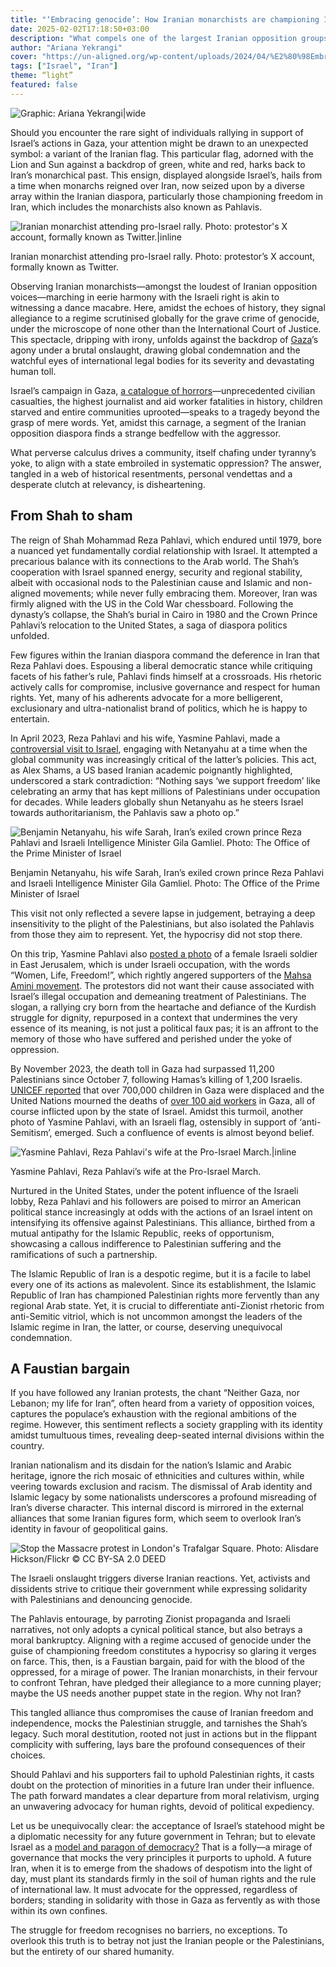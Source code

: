 ```yaml
---
title: "‘Embracing genocide’: How Iranian monarchists are championing Israel's deadly onslaught on Palestine"
date: 2025-02-02T17:18:50+03:00
description: "What compels one of the largest Iranian opposition groups, itself victim to despotism, to align with a state engaged in systematic oppression of Palestinians? A desperate bid for relevance."
author: "Ariana Yekrangi"
cover: "https://un-aligned.org/wp-content/uploads/2024/04/%E2%80%98Embracing-genocide-How-Iranian-monarchists-are-championing-Israel-deadly-onslaught-on-Palestine-.jpg"
tags: ["Israel", "Iran"]
theme: “light”
featured: false
---
```


![Graphic: Ariana Yekrangi|wide](https://un-aligned.org/wp-content/uploads/2024/04/%E2%80%98Embracing-genocide-How-Iranian-monarchists-are-championing-Israel-deadly-onslaught-on-Palestine-.jpg)

Should you encounter the rare sight of individuals rallying in support of Israel’s actions in Gaza, your attention might be drawn to an unexpected symbol: a variant of the Iranian flag. This particular flag, adorned with the Lion and Sun against a backdrop of green, white and red, harks back to Iran’s monarchical past. This ensign, displayed alongside Israel’s, hails from a time when monarchs reigned over Iran, now seized upon by a diverse array within the Iranian diaspora, particularly those championing freedom in Iran, which includes the monarchists also known as Pahlavis.

![Iranian monarchist attending pro-Israel rally. Photo: protestor's X account, formally known as Twitter.|inline ](https://un-aligned.org/wp-content/uploads/2024/04/Iranian-monarchist-holding-attending-pro-israel-rally-2024-597x1024.jpg "‘Embracing genocide’: How Iranian monarchists are championing Israel's deadly onslaught on Palestine 1")

Iranian monarchist attending pro-Israel rally. Photo: protestor’s X account, formally known as Twitter.

Observing Iranian monarchists—amongst the loudest of Iranian opposition voices—marching in eerie harmony with the Israeli right is akin to witnessing a dance macabre. Here, amidst the echoes of history, they signal allegiance to a regime scrutinised globally for the grave crime of genocide, under the microscope of none other than the International Court of Justice. This spectacle, dripping with irony, unfolds against the backdrop of [Gaza](https://un-aligned.org/tag/gaza/)’s agony under a brutal onslaught, drawing global condemnation and the watchful eyes of international legal bodies for its severity and devastating human toll.

Israel’s campaign in Gaza, [a catalogue of horrors](https://un-aligned.org/global-issues/israels-collapse-under-global-condemnation/)—unprecedented civilian casualties, the highest journalist and aid worker fatalities in history, children starved and entire communities uprooted—speaks to a tragedy beyond the grasp of mere words. Yet, amidst this carnage, a segment of the Iranian opposition diaspora finds a strange bedfellow with the aggressor.

What perverse calculus drives a community, itself chafing under tyranny’s yoke, to align with a state embroiled in systematic oppression? The answer, tangled in a web of historical resentments, personal vendettas and a desperate clutch at relevancy, is disheartening.

## **From Shah to sham**

The reign of Shah Mohammad Reza Pahlavi, which endured until 1979, bore a nuanced yet fundamentally cordial relationship with Israel. It attempted a precarious balance with its connections to the Arab world. The Shah’s cooperation with Israel spanned energy, security and regional stability, albeit with occasional nods to the Palestinian cause and Islamic and non-aligned movements; while never fully embracing them. Moreover, Iran was firmly aligned with the US in the Cold War chessboard. Following the dynasty’s collapse, the Shah’s burial in Cairo in 1980 and the Crown Prince Pahlavi’s relocation to the United States, a saga of diaspora politics unfolded.

Few figures within the Iranian diaspora command the deference in Iran that Reza Pahlavi does. Espousing a liberal democratic stance while critiquing facets of his father’s rule, Pahlavi finds himself at a crossroads. His rhetoric actively calls for compromise, inclusive governance and respect for human rights. Yet, many of his adherents advocate for a more belligerent, exclusionary and ultra-nationalist brand of politics, which he is happy to entertain.

In April 2023, Reza Pahlavi and his wife, Yasmine Pahlavi, made a [controversial visit to Israel](https://www.972mag.com/reza-pahlavi-israel-iran/), engaging with Netanyahu at a time when the global community was increasingly critical of the latter’s policies. This act, as Alex Shams, a US based Iranian academic poignantly highlighted, underscored a stark contradiction: “Nothing says ‘we support freedom’ like celebrating an army that has kept millions of Palestinians under occupation for decades. While leaders globally shun Netanyahu as he steers Israel towards authoritarianism, the Pahlavis saw a photo op.”

![Benjamin Netanyahu, his wife Sarah, Iran’s exiled crown prince Reza Pahlavi and Israeli Intelligence Minister Gila Gamliel. Photo: The Office of the Prime Minister of Israel](https://un-aligned.org/wp-content/uploads/2024/04/news_20230418_165228.jpg-1024x768.webp "‘Embracing genocide’: How Iranian monarchists are championing Israel's deadly onslaught on Palestine 2")

Benjamin Netanyahu, his wife Sarah, Iran’s exiled crown prince Reza Pahlavi and Israeli Intelligence Minister Gila Gamliel. Photo: The Office of the Prime Minister of Israel

This visit not only reflected a severe lapse in judgement, betraying a deep insensitivity to the plight of the Palestinians, but also isolated the Pahlavis from those they aim to represent. Yet, the hypocrisy did not stop there. 

On this trip, Yasmine Pahlavi also [posted a photo](https://www.middleeasteye.net/news/iran-israel-pahlavi-wife-posts-woman-life-freedom-soldier) of a female Israeli soldier in East Jerusalem, which is under Israeli occupation, with the words “Women, Life, Freedom!”, which rightly angered supporters of the [Mahsa Amini movement](https://un-aligned.org/human-rights/zahhak-to-iran-has-ferdowsi-prophesied-the-future-of-the-republic/). The protestors did not want their cause associated with Israel’s illegal occupation and demeaning treatment of Palestinians. The slogan, a rallying cry born from the heartache and defiance of the Kurdish struggle for dignity, repurposed in a context that undermines the very essence of its meaning, is not just a political faux pas; it is an affront to the memory of those who have suffered and perished under the yoke of oppression.

By November 2023, the death toll in Gaza had surpassed 11,200 Palestinians since October 7, following Hamas’s killing of 1,200 Israelis. [UNICEF reported](https://www.aljazeera.com/news/liveblog/2023/11/13/israel-hamas-war-live-gazas-two-largest-hospitals-shut-amid-nonstop-raids) that over 700,000 children in Gaza were displaced and the United Nations mourned the deaths of [over 100 aid workers](https://edition.cnn.com/2023/11/14/middleeast/united-nations-staff-deaths-gaza-intl-hnk/index.html) in Gaza, all of course inflicted upon by the state of Israel. Amidst this turmoil, another photo of Yasmine Pahlavi, with an Israeli flag, ostensibly in support of ‘anti-Semitism’, emerged. Such a confluence of events is almost beyond belief.

![Yasmine Pahlavi, Reza Pahlavi's wife at the Pro-Israel March.|inline](https://un-aligned.org/wp-content/uploads/2024/04/Yasmine-Pahlavi-with-an-Israeli-flag.jpg "‘Embracing genocide’: How Iranian monarchists are championing Israel's deadly onslaught on Palestine 3")

Yasmine Pahlavi, Reza Pahlavi’s wife at the Pro-Israel March.

Nurtured in the United States, under the potent influence of the Israeli lobby, Reza Pahlavi and his followers are poised to mirror an American political stance increasingly at odds with the actions of an Israel intent on intensifying its offensive against Palestinians. This alliance, birthed from a mutual antipathy for the Islamic Republic, reeks of opportunism, showcasing a callous indifference to Palestinian suffering and the ramifications of such a partnership.

The Islamic Republic of Iran is a despotic regime, but it is a facile to label every one of its actions as malevolent. Since its establishment, the Islamic Republic of Iran has championed Palestinian rights more fervently than any regional Arab state. Yet, it is crucial to differentiate anti-Zionist rhetoric from anti-Semitic vitriol, which is not uncommon amongst the leaders of the Islamic regime in Iran, the latter, or course, deserving unequivocal condemnation. 

## **A Faustian bargain**

If you have followed any Iranian protests, the chant “Neither Gaza, nor Lebanon; my life for Iran”, often heard from a variety of opposition voices, captures the populace’s exhaustion with the regional ambitions of the regime. However, this sentiment reflects a society grappling with its identity amidst tumultuous times, revealing deep-seated internal divisions within the country. 

Iranian nationalism and its disdain for the nation’s Islamic and Arabic heritage, ignore the rich mosaic of ethnicities and cultures within, while veering towards exclusion and racism. The dismissal of Arab identity and Islamic legacy by some nationalists underscores a profound misreading of Iran’s diverse character. This internal discord is mirrored in the external alliances that some Iranian figures form, which seem to overlook Iran’s identity in favour of geopolitical gains.

![Stop the Massacre protest in London's Trafalgar Square. Photo: Alisdare Hickson/Flickr © CC BY-SA 2.0 DEED](https://un-aligned.org/wp-content/uploads/2023/12/Gaza-Protest-London-1024x690.jpg "‘Embracing genocide’: How Iranian monarchists are championing Israel's deadly onslaught on Palestine 4")

The Israeli onslaught triggers diverse Iranian reactions. Yet, activists and dissidents strive to critique their government while expressing solidarity with Palestinians and denouncing genocide.

The Pahlavis entourage, by parroting Zionist propaganda and Israeli narratives, not only adopts a cynical political stance, but also betrays a moral bankruptcy. Aligning with a regime accused of genocide under the guise of championing freedom constitutes a hypocrisy so glaring it verges on farce. This, then, is a Faustian bargain, paid for with the blood of the oppressed, for a mirage of power. The Iranian monarchists, in their fervour to confront Tehran, have pledged their allegiance to a more cunning player; maybe the US needs another puppet state in the region. Why not Iran?

This tangled alliance thus compromises the cause of Iranian freedom and independence, mocks the Palestinian struggle, and tarnishes the Shah’s legacy. Such moral destitution, rooted not just in actions but in the flippant complicity with suffering, lays bare the profound consequences of their choices.

Should Pahlavi and his supporters fail to uphold Palestinian rights, it casts doubt on the protection of minorities in a future Iran under their influence. The path forward mandates a clear departure from moral relativism, urging an unwavering advocacy for human rights, devoid of political expediency.

Let us be unequivocally clear: the acceptance of Israel’s statehood might be a diplomatic necessity for any future government in Tehran; but to elevate Israel as a [model and paragon of democracy?](https://www.theguardian.com/commentisfree/2023/mar/30/israel-hasnt-been-a-democracy-for-a-long-time-now-israelis-need-to-face-this-fact) That is a folly—a mirage of governance that mocks the very principles it purports to uphold. A future Iran, when it is to emerge from the shadows of despotism into the light of day, must plant its standards firmly in the soil of human rights and the rule of international law. It must advocate for the oppressed, regardless of borders; standing in solidarity with those in Gaza as fervently as with those within its own confines.

The struggle for freedom recognises no barriers, no exceptions. To overlook this truth is to betray not just the Iranian people or the Palestinians, but the entirety of our shared humanity.
